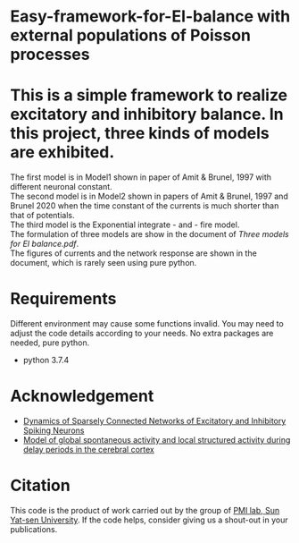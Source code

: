 # Easy-framework-for-EI-balance with external populations of Poisson processes
# This is a simple framework to realize excitatory and inhibitory balance. In this project, three kinds of models are exhibited.
The first model is in Model1 shown in paper of Amit & Brunel, 1997 with different neuronal constant.  
The second model is in Model2 shown in papers of Amit & Brunel, 1997 and Brunel 2020 when the time constant of the currents is much shorter than that of potentials.  
The third model is the Exponential integrate - and - fire model.  
The formulation of three models are show in the document of  _Three models for EI balance.pdf_.  
The figures of currents and the network response are shown in the document, which is rarely seen using pure python.

# Requirements
Different environment may cause some functions invalid. You may need to adjust the code details according to your needs. No extra packages are needed, pure python.
* python 3.7.4
# Acknowledgement
* [Dynamics of Sparsely Connected Networks of Excitatory and Inhibitory Spiking Neurons](https://link.springer.com/article/10.1023/A:1008925309027)
* [Model of global spontaneous activity and local structured activity during delay periods in the cerebral cortex](https://academic.oup.com/cercor/article/7/3/237/454642)
# Citation
This code is the product of work carried out by the group of [PMI lab, Sun Yat-sen University](https://www.labxing.com/hphuang2018). If the code helps, consider giving us a shout-out in your publications.

